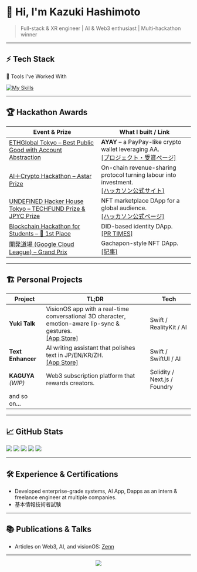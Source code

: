 # 👋 Hi, I'm **Kazuki Hashimoto**
> Full-stack & XR engineer | AI & Web3 enthusiast | Multi-hackathon winner

---

## ⚡ Tech Stack

🧰 Tools I’ve Worked With

[![My Skills](https://skillicons.dev/icons?i=py,flask,js,ts,react,nextjs,bootstrap,tailwind,redux,jest,vue,nodejs,npm,yarn,pnpm,vercel,swift,solidity,ipfs,java,spring,eclipse,go,docker,git,github,cloudflare,aws,firebase,mysql,postgres,mongodb,ipfs,postman,unity,vscode,figma,html,css,sass,md,linux,apple,windows,notion,discord&perline=9)](https://skillicons.dev)

---

## 🏆 Hackathon Awards

| Event & Prize | What I built / Link |
|---------------|---------------------|
| [ETHGlobal Tokyo – Best Public Good with Account Abstraction](https://ethglobal.com/showcase/ayay-64zt9) | **AYAY** – a PayPay-like crypto wallet leveraging AA.<br>[[プロジェクト・受賞ページ]](https://ethglobal.com/showcase/ayay-64zt9) |
| [AI＋Crypto Hackathon – Astar Prize](https://ai-crypto-hack.framer.website/) | On-chain revenue-sharing protocol turning labour into investment.<br>[[ハッカソン公式サイト]](https://ai-crypto-hack.framer.website/) |
| [UNDEFINED Hacker House Tokyo – TECHFUND Prize & JPYC Prize](https://app.akindo.io/hackathons/Z4laLKRWEs7z02Pv8) | NFT marketplace DApp for a global audience.<br>[[ハッカソン公式ページ]](https://app.akindo.io/hackathons/Z4laLKRWEs7z02Pv8) |
| [Blockchain Hackathon for Students – 🏅 1st Place](https://prtimes.jp/main/html/rd/p/000000005.000111066.html) | DID-based identity DApp.<br>[[PR TIMES]](https://prtimes.jp/main/html/rd/p/000000005.000111066.html) |
| [開発道場 (Google Cloud League) – Grand Prix](https://bangumi.gu3.co.jp/articles/841) | Gachapon-style NFT DApp.<br>[[記事]](https://bangumi.gu3.co.jp/articles/841) |

---

## 🏗️ Personal Projects

| Project | TL;DR | Tech |
|---------|-------|------|
| **Yuki Talk** | VisionOS app with a real-time conversational 3D character, emotion-aware lip-sync & gestures.<br>[[App Store]](https://apps.apple.com/us/app/yuki-talk/id6742395367?platform=vision) | Swift / RealityKit / AI |
| **Text Enhancer** | AI writing assistant that polishes text in JP/EN/KR/ZH.<br>[[App Store]](https://apps.apple.com/us/app/text-enhancer/id6745430882) | Swift / SwiftUI / AI |
| **KAGUYA** *(WIP)* | Web3 subscription platform that rewards creators. | Solidity / Next.js / Foundry|
| and so on... | |

---

## 📈 GitHub Stats

![](http://github-profile-summary-cards.vercel.app/api/cards/profile-details?username=setouchi-h&theme=nord_dark)
![](http://github-profile-summary-cards.vercel.app/api/cards/repos-per-language?username=setouchi-h&theme=nord_dark)
![](http://github-profile-summary-cards.vercel.app/api/cards/most-commit-language?username=setouchi-h&theme=nord_dark)
![](http://github-profile-summary-cards.vercel.app/api/cards/stats?username=setouchi-h&theme=nord_dark)
![](http://github-profile-summary-cards.vercel.app/api/cards/productive-time?username=setouchi-h&theme=nord_dark&utcOffset=9)

---

## 🛠️ Experience & Certifications

- Developed enterprise-grade systems, AI App, Dapps as an intern & freelance engineer at multiple companies.
- 基本情報技術者試験

---

## 📚 Publications & Talks

- Articles on Web3, AI, and visionOS: [Zenn](https://zenn.dev/kazuk_super)

---

<p align="center">
  <img src="https://capsule-render.vercel.app/api?type=waving&color=0:1e3c72,100:2a5298&height=120&section=footer"/>
</p>

